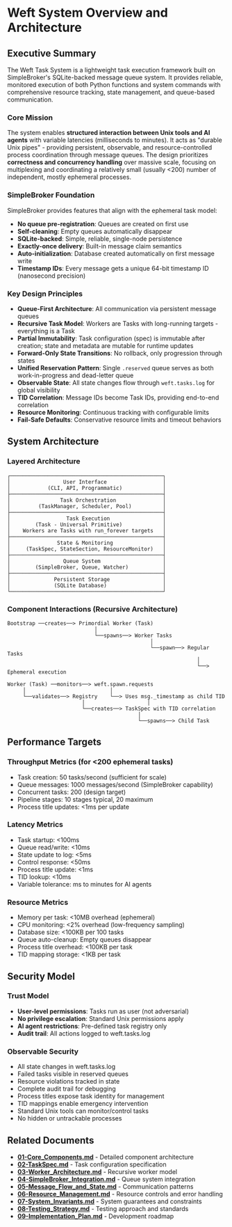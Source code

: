 # Weft System Overview and Architecture

## Executive Summary

The Weft Task System is a lightweight task execution framework built on SimpleBroker's SQLite-backed message queue system. It provides reliable, monitored execution of both Python functions and system commands with comprehensive resource tracking, state management, and queue-based communication.

### Core Mission
The system enables **structured interaction between Unix tools and AI agents** with variable latencies (milliseconds to minutes). It acts as "durable Unix pipes" - providing persistent, observable, and resource-controlled process coordination through message queues. The design prioritizes **correctness and concurrency handling** over massive scale, focusing on multiplexing and coordinating a relatively small (usually <200) number of independent, mostly ephemeral processes.

### SimpleBroker Foundation
SimpleBroker provides features that align with the ephemeral task model:
- **No queue pre-registration**: Queues are created on first use
- **Self-cleaning**: Empty queues automatically disappear  
- **SQLite-backed**: Simple, reliable, single-node persistence
- **Exactly-once delivery**: Built-in message claim semantics
- **Auto-initialization**: Database created automatically on first message write
- **Timestamp IDs**: Every message gets a unique 64-bit timestamp ID (nanosecond precision)

### Key Design Principles
- **Queue-First Architecture**: All communication via persistent message queues
- **Recursive Task Model**: Workers are Tasks with long-running targets - everything is a Task
- **Partial Immutability**: Task configuration (spec) is immutable after creation; state and metadata are mutable for runtime updates
- **Forward-Only State Transitions**: No rollback, only progression through states
- **Unified Reservation Pattern**: Single `.reserved` queue serves as both work-in-progress and dead-letter queue
- **Observable State**: All state changes flow through `weft.tasks.log` for global visibility
- **TID Correlation**: Message IDs become Task IDs, providing end-to-end correlation
- **Resource Monitoring**: Continuous tracking with configurable limits
- **Fail-Safe Defaults**: Conservative resource limits and timeout behaviors

## System Architecture

### Layered Architecture

```
┌─────────────────────────────────────────────────┐
│                 User Interface                  │
│            (CLI, API, Programmatic)             │
├─────────────────────────────────────────────────┤
│                Task Orchestration               │
│         (TaskManager, Scheduler, Pool)          │
├─────────────────────────────────────────────────┤
│                  Task Execution                 │
│        (Task - Universal Primitive)             │
│    Workers are Tasks with run_forever targets   │
├─────────────────────────────────────────────────┤
│               State & Monitoring                │
│     (TaskSpec, StateSection, ResourceMonitor)   │
├─────────────────────────────────────────────────┤
│                 Queue System                    │
│        (SimpleBroker, Queue, Watcher)           │
├─────────────────────────────────────────────────┤
│              Persistent Storage                 │
│              (SQLite Database)                  │
└─────────────────────────────────────────────────┘
```

### Component Interactions (Recursive Architecture)

```
Bootstrap ──creates──> Primordial Worker (Task)
                            │
                            └──spawns──> Worker Tasks
                                              │
                                              └──spawn──> Regular Tasks
                                                             │
                                                             └──> Ephemeral execution

Worker (Task) ──monitors──> weft.spawn.requests
     │                           │
     └──validates──> Registry    └──> Uses msg._timestamp as child TID
                        │                    │
                        └──creates──> TaskSpec with TID correlation
                                          │
                                          └──spawns──> Child Task
```

## Performance Targets

### Throughput Metrics (for <200 ephemeral tasks)
- Task creation: 50 tasks/second (sufficient for scale)
- Queue messages: 1000 messages/second (SimpleBroker capability)
- Concurrent tasks: 200 (design target)
- Pipeline stages: 10 stages typical, 20 maximum
- Process title updates: <1ms per update

### Latency Metrics
- Task startup: <100ms
- Queue read/write: <10ms
- State update to log: <5ms
- Control response: <50ms
- Process title update: <1ms
- TID lookup: <10ms
- Variable tolerance: ms to minutes for AI agents

### Resource Metrics
- Memory per task: <10MB overhead (ephemeral)
- CPU monitoring: <2% overhead (low-frequency sampling)
- Database size: <100KB per 100 tasks
- Queue auto-cleanup: Empty queues disappear
- Process title overhead: <100KB per task
- TID mapping storage: <1KB per task

## Security Model

### Trust Model
- **User-level permissions**: Tasks run as user (not adversarial)
- **No privilege escalation**: Standard Unix permissions apply
- **AI agent restrictions**: Pre-defined task registry only
- **Audit trail**: All actions logged to weft.tasks.log

### Observable Security
- All state changes in weft.tasks.log
- Failed tasks visible in reserved queues
- Resource violations tracked in state
- Complete audit trail for debugging
- Process titles expose task identity for management
- TID mappings enable emergency intervention
- Standard Unix tools can monitor/control tasks
- No hidden or untrackable processes

## Related Documents

- **[01-Core_Components.md](01-Core_Components.md)** - Detailed component architecture
- **[02-TaskSpec.md](02-TaskSpec.md)** - Task configuration specification
- **[03-Worker_Architecture.md](03-Worker_Architecture.md)** - Recursive worker model
- **[04-SimpleBroker_Integration.md](04-SimpleBroker_Integration.md)** - Queue system integration
- **[05-Message_Flow_and_State.md](05-Message_Flow_and_State.md)** - Communication patterns
- **[06-Resource_Management.md](06-Resource_Management.md)** - Resource controls and error handling
- **[07-System_Invariants.md](07-System_Invariants.md)** - System guarantees and constraints
- **[08-Testing_Strategy.md](08-Testing_Strategy.md)** - Testing approach and standards
- **[09-Implementation_Plan.md](09-Implementation_Plan.md)** - Development roadmap